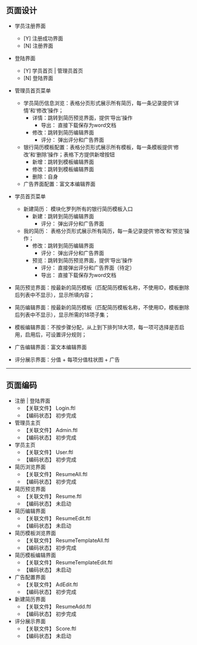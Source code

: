 ## 页面设计
- 学员注册界面
    - [Y] 注册成功界面
    - [N] 注册界面

- 登陆界面
    - [Y] 学员首页 | 管理员首页 
    - [N] 登陆界面

- 管理员首页菜单
    - 学员简历信息浏览：表格分页形式展示所有简历，每一条记录提供‘详情’和‘修改’操作；
        - 详情：跳转到简历预览界面，提供‘导出’操作
            - 导出： 直接下载保存为word文档
        - 修改：跳转到简历编辑界面
            - 评分： 弹出评分和广告界面
    - 银行简历模板配置：表格分页形式展示所有模板，每一条模板提供‘修改’和‘删除’操作；表格下方提供新增按钮
        - 新增：跳转到模板编辑界面
        - 修改：跳转到模板编辑界面
        - 删除：自身
    - 广告界面配置：富文本编辑界面

- 学员首页菜单
   - 新建简历： 模块化罗列所有的银行简历模板入口
       - 新建：跳转到简历编辑界面
           - 评分： 弹出评分和广告界面
   - 我的简历： 表格分页形式展示所有简历，每一条记录提供‘修改’和‘预览’操作；
       - 修改：跳转到简历编辑界面
           - 评分： 弹出评分和广告界面
       - 预览：跳转到简历预览界面，提供‘导出’操作
           - 评分： 直接弹出评分和广告界面（待定）
           - 导出： 直接下载保存为word文档

- 简历预览界面：按最新的简历模板（匹配简历模板名称，不使用ID，模板删除后列表中不显示），显示所填内容；

- 简历编辑界面：按最新的简历模板（匹配简历模板名称，不使用ID，模板删除后列表中不显示），显示所需的18项子集；

- 模板编辑界面：不按步骤分配，从上到下排列18大项，每一项可选择是否启用，启用后，可设置评分规则；

- 广告编辑界面：富文本编辑界面

- 评分展示界面：分值 + 每项分值柱状图 + 广告
           
- - - -           
## 页面编码
- 注册 | 登陆界面  
    - 【关联文件】 Login.ftl 
    - 【编码状态】 初步完成
- 管理员主页
    - 【关联文件】 Admin.ftl 
    - 【编码状态】 初步完成     
- 学员主页  
    - 【关联文件】 User.ftl 
    - 【编码状态】 初步完成                  
- 简历浏览界面
    - 【关联文件】 ResumeAll.ftl 
    - 【编码状态】 初步完成 
- 简历预览界面
    - 【关联文件】 Resume.ftl 
    - 【编码状态】 未启动
- 简历编辑界面
    - 【关联文件】 ResumeEdit.ftl 
    - 【编码状态】 未启动
- 简历模板浏览界面
    - 【关联文件】 ResumeTemplateAll.ftl 
    - 【编码状态】 初步完成
- 简历模板编辑界面
    - 【关联文件】 ResumeTemplateEdit.ftl 
    - 【编码状态】 未启动
- 广告配置界面
    - 【关联文件】 AdEdit.ftl 
    - 【编码状态】 初步完成
- 新建简历界面
    - 【关联文件】 ResumeAdd.ftl 
    - 【编码状态】 初步完成
- 评分展示界面
    - 【关联文件】 Score.ftl 
    - 【编码状态】 未启动
